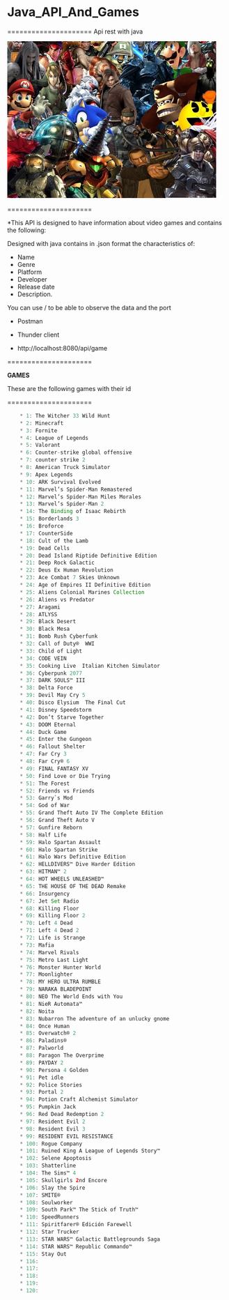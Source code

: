 # Java_API_And_Games
=====================
Api rest with java 

![alt text](image.png)

=====================

 *This API is designed to have information about video games and contains the following: 

Designed with java contains in .json format the characteristics of:
* Name
* Genre
* Platform
* Developer
* Release date
* Description.

You can use / to be able to observe the data and the port
   * Postman
   * Thunder client
       
   * http://localhost:8080/api/game

=====================

**GAMES**

These are the following games with their id 

=====================

``` java
    * 1: The Witcher 33 Wild Hunt
    * 2: Minecraft
    * 3: Fornite
    * 4: League of Legends
    * 5: Valorant 
    * 6: Counter-strike global offensive
    * 7: counter strike 2
    * 8: American Truck Simulator
    * 9: Apex Legends
    * 10: ARK Survival Evolved
    * 11: Marvel’s Spider-Man Remastered
    * 12: Marvel’s Spider-Man Miles Morales
    * 13: Marvel’s Spider-Man 2
    * 14: The Binding of Isaac Rebirth
    * 15: Borderlands 3
    * 16: Broforce
    * 17: CounterSide
    * 18: Cult of the Lamb
    * 19: Dead Cells
    * 20: Dead Island Riptide Definitive Edition
    * 21: Deep Rock Galactic
    * 22: Deus Ex Human Revolution
    * 23: Ace Combat 7 Skies Unknown
    * 24: Age of Empires II Definitive Edition
    * 25: Aliens Colonial Marines Collection
    * 26: Aliens vs Predator
    * 27: Aragami
    * 28: ATLYSS
    * 29: Black Desert
    * 30: Black Mesa
    * 31: Bomb Rush Cyberfunk
    * 32: Call of Duty®  WWI
    * 33: Child of Light 
    * 34: CODE VEIN
    * 35: Cooking Live  Italian Kitchen Simulator
    * 36: Cyberpunk 2077
    * 37: DARK SOULS™ III
    * 38: Delta Force
    * 39: Devil May Cry 5
    * 40: Disco Elysium  The Final Cut
    * 41: Disney Speedstorm
    * 42: Don’t Starve Together
    * 43: DOOM Eternal
    * 44: Duck Game
    * 45: Enter the Gungeon
    * 46: Fallout Shelter
    * 47: Far Cry 3
    * 48: Far Cry® 6
    * 49: FINAL FANTASY XV
    * 50: Find Love or Die Trying
    * 51: The Forest
    * 52: Friends vs Friends
    * 53: Garry`s Mod
    * 54: God of War
    * 55: Grand Theft Auto IV The Complete Edition
    * 56: Grand Theft Auto V
    * 57: Gunfire Reborn
    * 58: Half Life 
    * 59: Halo Spartan Assault
    * 60: Halo Spartan Strike
    * 61: Halo Wars Definitive Edition
    * 62: HELLDIVERS™ Dive Harder Edition
    * 63: HITMAN™ 2
    * 64: HOT WHEELS UNLEASHED™
    * 65: THE HOUSE OF THE DEAD Remake
    * 66: Insurgency
    * 67: Jet Set Radio
    * 68: Killing Floor
    * 69: Killing Floor 2
    * 70: Left 4 Dead
    * 71: Left 4 Dead 2
    * 72: Life is Strange
    * 73: Mafia
    * 74: Marvel Rivals
    * 75: Metro Last Light
    * 76: Monster Hunter World
    * 77: Moonlighter
    * 78: MY HERO ULTRA RUMBLE
    * 79: NARAKA BLADEPOINT
    * 80: NEO The World Ends with You
    * 81: NieR Automata™
    * 82: Noita
    * 83: Nubarron The adventure of an unlucky gnome
    * 84: Once Human
    * 85: Overwatch® 2
    * 86: Paladins®
    * 87: Palworld
    * 88: Paragon The Overprime
    * 89: PAYDAY 2
    * 90: Persona 4 Golden
    * 91: Pet idle
    * 92: Police Stories
    * 93: Portal 2
    * 94: Potion Craft Alchemist Simulator
    * 95: Pumpkin Jack
    * 96: Red Dead Redemption 2
    * 97: Resident Evil 2
    * 98: Resident Evil 3
    * 99: RESIDENT EVIL RESISTANCE
    * 100: Rogue Company
    * 101: Ruined King A League of Legends Story™
    * 102: Selene Apoptosis
    * 103: Shatterline
    * 104: The Sims™ 4
    * 105: Skullgirls 2nd Encore
    * 106: Slay the Spire
    * 107: SMITE®
    * 108: Soulworker
    * 109: South Park™ The Stick of Truth™
    * 110: SpeedRunners
    * 111: Spiritfarer® Edición Farewell
    * 112: Star Trucker
    * 113: STAR WARS™ Galactic Battlegrounds Saga
    * 114: STAR WARS™ Republic Commando™
    * 115: Stay Out
    * 116:
    * 117:
    * 118:
    * 119:
    * 120:
 ```
